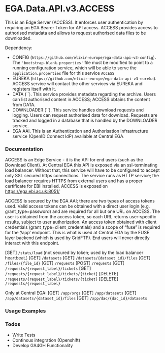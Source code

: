 # EGA.Data.API.v3.ACCESS

This is an Edge Server (ACCESS). It enforces user authentication by requiring an EGA Bearer Token for API access. ACCESS provides access to authorised metadata and allows to request authorised data files to be downloaded.

Dependency: 
* CONFIG (`https://github.com/elixir-europe/ega-data-api-v3-config`). The `'bootstrap-blank.properties'` file must be modified to point to a running configuration service, which will be able to serve the `application.properties` file for this service `ACCESS`
* EUREKA (`https://github.com/elixir-europe/ega-data-api-v3-eureka`). ACCESS service will contact the other services via EUREKA and registers itself with it.
* DATA (``). This service provides metadata regarding the archive. Users can list authorised content in ACCESS; ACCESS obtains the content from DATA.
* DOWNLOADER (``). This service handles download requests and logging. Users can request authorised data for download. Requests are tracked and logged in a database that is handled by the DOWNLOADER service.
* EGA AAI. This is an Authentication and Authorisation Infrastructure service (OpenID Connect IdP) available at Central EGA.

### Documentation

ACCESS is an Edge Service - it is the API for end users (such as the Download Client). At Central EGA this API is exposed via an ssl-terminating load balancer. Without that, this service will have to be configured to accept only SSL secured https connections. The service runs as HTTP service; the load balancer requires HTTPS from external users and has a proper certificate for EBI installed. ACCESS is exposed on https://ega.ebi.ac.uk:8051/

ACCESS is secured by the EGA AAI; there are two types of access tokens used.
Valid access tokens can be obtained with a direct user login (e.g. grant_type=password) and are required for all but one URL on ACCESS. The user is obtained from the access token, so each URL returns user-specific results, subject to user authorization.
An access token obtained with client credentials (grant_type=client_credentials) and a scope of “fuse” is required for the ‘/app’ endpoint. This is what is used at Central EGA by the FUSE layer backend (which is used by GridFTP). End users will never directly interact with this endpoint.

[GET] `/stats/load` (not secured by token; used by the load balancer heartbeat.)
[GET] `/datasets`
[GET] `/datasets/{dataset_id}/files`
[GET] `/files/{file_id}`
[GET] `/requests`
[POST] `/requests`
[GET] `/requests/{request_label}/tickets`
[GET] `/requests/{request_label}/tickets/{ticket}`
[DELETE] `/requests/{request_label}/tickets/{ticket}`
[DELETE] `/requests/{request_label}`

Only at Central EGA:
[GET]	`/app/orgs`
[GET]	`/app/datasets`
[GET]	`/app/datasets/{dataset_id}/files`
[GET]	`/app/dac/{dac_id}/datasets`

### Usage Examples


### Todos

 - Write Tests
 - Continous integration (Openshift)
 - Develop GA4GH Functionality

